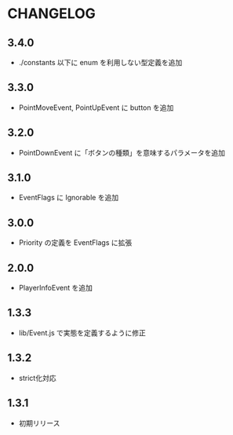 # CHANGELOG

## 3.4.0
* ./constants 以下に enum を利用しない型定義を追加

## 3.3.0
* PointMoveEvent, PointUpEvent に button を追加

## 3.2.0
* PointDownEvent に「ボタンの種類」を意味するパラメータを追加

## 3.1.0
* EventFlags に Ignorable を追加

## 3.0.0
* Priority の定義を EventFlags に拡張

## 2.0.0
* PlayerInfoEvent を追加

## 1.3.3
* lib/Event.js で実態を定義するように修正

## 1.3.2
* strict化対応

## 1.3.1
* 初期リリース
